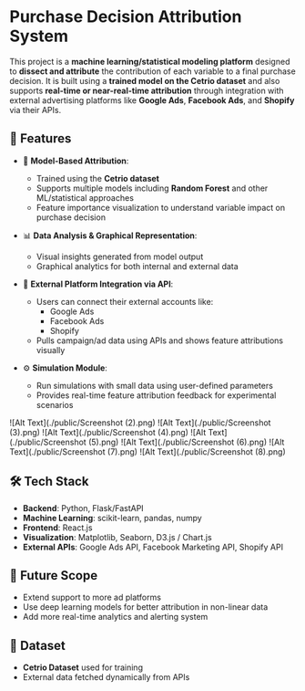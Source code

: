 # Purchase Decision Attribution System

This project is a **machine learning/statistical modeling platform** designed to **dissect and attribute** the contribution of each variable to a final purchase decision. It is built using a **trained model on the Cetrio dataset** and also supports **real-time or near-real-time attribution** through integration with external advertising platforms like **Google Ads**, **Facebook Ads**, and **Shopify** via their APIs.

## 🚀 Features

- 🧠 **Model-Based Attribution**:
  - Trained using the **Cetrio dataset**
  - Supports multiple models including **Random Forest** and other ML/statistical approaches
  - Feature importance visualization to understand variable impact on purchase decision

- 📊 **Data Analysis & Graphical Representation**:
  - Visual insights generated from model output
  - Graphical analytics for both internal and external data

- 🔌 **External Platform Integration via API**:
  - Users can connect their external accounts like:
    - Google Ads
    - Facebook Ads
    - Shopify
  - Pulls campaign/ad data using APIs and shows feature attributions visually

- ⚙️ **Simulation Module**:
  - Run simulations with small data using user-defined parameters
  - Provides real-time feature attribution feedback for experimental scenarios


![Alt Text](./public/Screenshot (2).png)
![Alt Text](./public/Screenshot (3).png)
![Alt Text](./public/Screenshot (4).png)
![Alt Text](./public/Screenshot (5).png)
![Alt Text](./public/Screenshot (6).png)
![Alt Text](./public/Screenshot (7).png)
![Alt Text](./public/Screenshot (8).png)

## 🛠️ Tech Stack

- **Backend**: Python, Flask/FastAPI
- **Machine Learning**: scikit-learn, pandas, numpy
- **Frontend**: React.js
- **Visualization**: Matplotlib, Seaborn, D3.js / Chart.js
- **External APIs**: Google Ads API, Facebook Marketing API, Shopify API

## 🧪 Future Scope

- Extend support to more ad platforms
- Use deep learning models for better attribution in non-linear data
- Add more real-time analytics and alerting system

## 📂 Dataset

- **Cetrio Dataset** used for training
- External data fetched dynamically from APIs